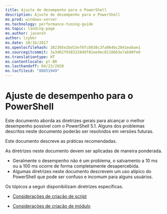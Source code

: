 ```yaml
---
title: Ajuste de desempenho para o PowerShell
description: Ajuste de desempenho para o PowerShell
ms.prod: windows-server
ms.technology: performance-tuning-guide
ms.topic: landing-page
ms.author: jasonsh
author: lzybkr
ms.date: 10/16/2017
ms.openlocfilehash: 382305e2bd15ef6fcb038c3fa064bc2841eabae1
ms.sourcegitcommit: 3a3d62f938322849f81ee9ec01186b3e7ab90fe0
ms.translationtype: HT
ms.contentlocale: pt-BR
ms.lasthandoff: 04/23/2020
ms.locfileid: "80851949"
---
```

# <a name="performance-tuning-for-powershell"></a>Ajuste de desempenho para o PowerShell

Este documento aborda as diretrizes gerais para alcançar o melhor desempenho possível com o PowerShell 5.1. Alguns dos problemas descritos neste documento poderão ser resolvidos em versões futuras.

Este documento descreve as práticas recomendadas.

As diretrizes neste documento devem ser aplicadas de maneira ponderada.
* Geralmente o desempenho não é um problema, o salvamento a 10 ms ou a 100 ms ocorre de forma completamente desapercebida.
* Algumas diretrizes neste documento descrevem um uso atípico do PowerShell que pode ser confuso e incomum para alguns usuários.

Os tópicos a seguir disponibilizam diretrizes específicas.

-   [Considerações de criação de script](script-authoring-considerations.md)

-   [Considerações de criação de módulo](module-authoring-considerations.md)